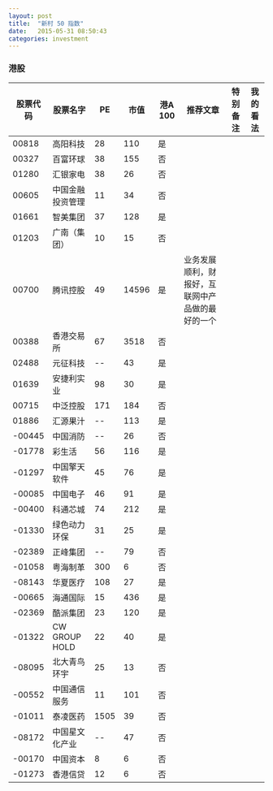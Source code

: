 ```yaml
---
layout: post
title:  "新村 50 指数"
date:   2015-05-31 08:50:43
categories: investment
---
```


### 港股
| 股票代码 |         股票名字 |   PE |    市值 | 港A 100 | 推荐文章 | 特别备注 | 我的看法 |
| -------- | ---------------- | ---- | ------- | ------- | -------- | -------- | -------- |
|    00818 |         高阳科技 |   28 |     110 |      是 ||||
|    00327 |         百富环球 |   38 |     155 |      否 ||||
|    01280 |         汇银家电 |   38 |      26 |      否 ||||
|    00605 | 中国金融投资管理 |   11 |      34 |      否 ||||
|    01661 |         智美集团 |   37 |     128 |      是 ||||
|    01203 |     广南（集团） |   10 |      15 |      否 ||||
|    00700 |         腾讯控股 |   49 |   14596 |      是 | 业务发展顺利，财报好，互联网中产品做的最好的一个 |||
|    00388 |       香港交易所 |   67 |    3518 |      否 ||||
|    02488 |         元征科技 |   -- |      43 |      是 ||||
|    01639 |       安捷利实业 |   98 |      30 |      是 ||||
|    00715 |         中泛控股 |  171 |     184 |      否 ||||
|    01886 |         汇源果汁 |   -- |     113 |      是 ||||
|   -00445 |         中国消防 |   -- |      26 |      否 ||||
|   -01778 |           彩生活 |   56 |     116 |      是 ||||
|   -01297 |     中国擎天软件 |   45 |      76 |      是 ||||
|   -00085 |         中国电子 |   46 |      91 |      是 ||||
|   -00400 |         科通芯城 |   74 |     212 |      是 ||||
|   -01330 |     绿色动力环保 |   31 |      25 |      是 ||||
|   -02389 |         正峰集团 |   -- |      79 |      否 ||||
|   -01058 |         粤海制革 |  300 |       6 |      否 ||||
|   -08143 |         华夏医疗 |  108 |      27 |      是 ||||
|   -00665 |         海通国际 |   15 |     436 |      是 ||||
|   -02369 |         酷派集团 |   23 |     120 |      是 ||||
|   -01322 |    CW GROUP HOLD |   22 |      40 |      是 ||||
|   -08095 |     北大青鸟环宇 |   25 |      13 |      否 ||||
|   -00552 |     中国通信服务 |   11 |     101 |      否 ||||
|   -01011 |         泰凌医药 | 1505 |      39 |      否 ||||
|   -08172 |   中国星文化产业 |   -- |      47 |      否 ||||
|   -00170 |         中国资本 |    8 |       6 |      否 ||||
|   -01273 |         香港信贷 |   12 |       6 |      否 ||||

[jekyll-gh]: https://github.com/jekyll/jekyll
[jekyll]:    http://jekyllrb.com
